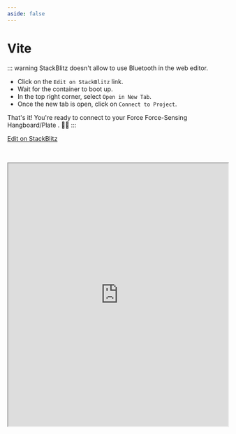```yaml
---
aside: false
---
```


# Vite

::: warning StackBlitz doesn't allow to use Bluetooth in the web editor.

- Click on the `Edit on StackBlitz` link.
- Wait for the container to boot up.
- In the top right corner, select `Open in New Tab`.
- Once the new tab is open, click on `Connect to Project`.

That's it! You're ready to connect to your Force Force-Sensing Hangboard/Plate . 🚀✨ :::

[Edit on StackBlitz](https://stackblitz.com/github/Stevie-Ray/motherboard/tree/main/example?file=src%2Fdevices.ts)

<iframe src="https://stackblitz.com/github/Stevie-Ray/motherboard/tree/main/example?embed=1&file=src%2Fdevices.ts&theme=dark" allow="bluetooth" width="100%" height="600px" style="margin-top: 2rem"></iframe>
